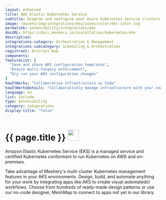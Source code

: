 ```yaml
---
layout: enhanced
title: AWS Elastic Kubernetes Service
subtitle: Diagram and configure your Azure Kubernetes Service clusters
image: /assets/img/integrations/eks/icons/color/eks-color.svg
permalink: extensibility/integrations/eks
docURL: https://docs.meshery.io/installation/kubernetes/eks
description: 
integrations-category: Orchestration & Management
integrations-subcategory: Scheduling & Orchestration
registrant: Artifact Hub
components: 
featureList: [
  "Save and share AKS configuration templates",
  "Ensure multi-tenancy enforcement",
  "Dry run your AKS configuration changes"
]
howItWorks: "Collaborative Infrastructure as Code"
howItWorksDetails: "Collaboratively manage infrastructure with your coworkers synchronously sharing the same designs."
language: en
list: include
type: extensibility
category: integrations
display-title: "false"
---
```

<h1>{{ page.title }} <img src="{{ page.image }}" style="width: 35px; height: 35px;" /></h1>

<p>
Amazon Elastic Kubernetes Service (EKS) is a managed service and certified Kubernetes conformant to run Kubernetes on AWS and on-premises.
</p>
<p>
    Take advantage of Meshery's multi-cluster Kubernetes management features in your AKS environments. Design, build, and automate anything for your work by
    integrating apps like AKS to create visual automatedcl
    workflows. Choose from hundreds of ready-made design patterns or use
    our no-code designer, MeshMap to connect to apps not yet in our
    library.
</p>
